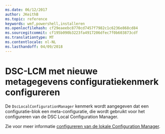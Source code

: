 ```yaml
---
ms.date: 06/12/2017
author: JKeithB
ms.topic: reference
keywords: wmf,powershell,installeren
ms.openlocfilehash: cf29eaeebc8770cd7457f7982c1c6236e868cd84
ms.sourcegitcommit: cf195b090b3223fa4917206dfec7f0b603873cdf
ms.translationtype: MT
ms.contentlocale: nl-NL
ms.lasthandoff: 04/09/2018
---
```

# <a name="configure-dsc-lcm-with-new-meta-configuration-attribute"></a>DSC-LCM met nieuwe metagegevens configuratiekenmerk configureren

De `DscLocalConfigurationManager` kenmerk wordt aangegeven dat een configuratie-blok een meta-configuratie, die wordt gebruikt voor het configureren van de DSC Local Configuration Manager.

Zie voor meer informatie [configureren van de lokale Configuration Manager](https://msdn.microsoft.com/powershell/dsc/metaconfig).